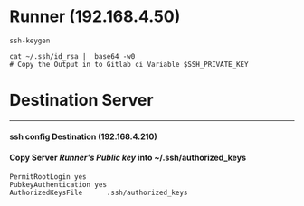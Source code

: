 # Runner (192.168.4.50)
```
ssh-keygen 

cat ~/.ssh/id_rsa |  base64 -w0
# Copy the Output in to Gitlab ci Variable $SSH_PRIVATE_KEY
```



# Destination Server
------------------------
#### ssh config Destination (192.168.4.210)  

#### Copy Server ***Runner's Public key*** into ~/.ssh/authorized_keys


```
PermitRootLogin yes
PubkeyAuthentication yes
AuthorizedKeysFile      .ssh/authorized_keys 

```

